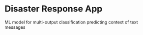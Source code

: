 # Disaster Response App
ML model for multi-output classification predicting context of text messages
